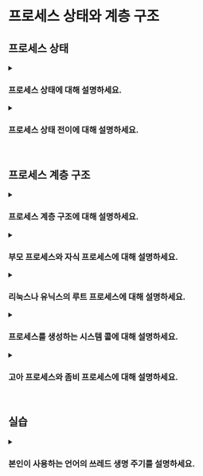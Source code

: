 # 프로세스 상태와 계층 구조

## 프로세스 상태

<details>
<summary><h3>프로세스 상태에 대해 설명하세요.</h3></summary>

- 운영체제는 여러 프로세스의 상태를 PCB에 기록하여 관리, 각 프로세스는 실행 중 다양한 상태로 전이됨
- 생성: 프로세스, PCB가 생성됐지만 아직 운영체제에 의해 완전히 관리되지는 않는 상태
- 준비: CPU를 할당받아 실행되기를 기다리고 있는 상태, 메모리 등의 자원은 이미 할당됨
- 실행: CPU를 할당받아 명령을 실행 중인 상태, 스케줄러에 의해 할당된 시간만큼만 실행 가능
- 대기: 입출력 작업이나 다른 이벤트가 완료되기를 기다리고 있는 상태
- 종료: 프로세스가 운영체제에 의해 종료된 상태, 프로세스의 모든 자원과 PCB가 메모리에서 제거됨

![image](https://github.com/user-attachments/assets/c3f5fe1c-8448-4853-9454-ca3b69a26673)
</details>

<details>
<summary><h3>프로세스 상태 전이에 대해 설명하세요.</h3></summary>

- 생성 -> 준비(admitted): 새로운 프로세스가 생성되면 준비 상태로 전이
- 준비 -> 실행(scheduler dispatch): 스케줄러에 의해 CPU가 할당되면 실행 상태로 전이
- 실행 -> 준비(interrupt): 할당된 시간이 종료되면 준비 상태로 전이
- 실행 -> 대기(I/O or event wait): 입출력 요청이나 특정 이벤트를 기다려야 하면 대기 상태로 전이
- 대기 -> 준비(I/O or event completion): 요청한 작업이 완료되면 준비 상태로 전이
- 실행 -> 종료(exit): 프로세스가 모든 작업을 완료하면 종료 상태로 전이
</details>

<br>

## 프로세스 계층 구조

<details>
<summary><h3>프로세스 계층 구조에 대해 설명하세요.</h3></summary>

- 운영체제는 프로세스를 계층적으로 관리
- 프로세스 계층 구조는 부모-자식 관계를 기반으로 하며, 트리 구조로 표현될 수 있음
</details>

<details>
<summary><h3>부모 프로세스와 자식 프로세스에 대해 설명하세요.</h3></summary>

- 프로세스는 실행 중 다른 프로세스를 생성할 수 있음
- 새 프로세스를 생성한 프로세르를 부모 프로세스, 부모 프로세스에 의해 생성된 프로세스를 자식 프로세스라고 부름
- 부모 프로세스와 자식 프로세스는 엄연히 다른 프로세스이므로 서로 다른 프로세스 식별자(PID)를 가짐
</details>

<details>
<summary><h3>리눅스나 유닉스의 루트 프로세스에 대해 설명하세요.</h3></summary>

- 루트 프로세스는 시스템의 부팅 과정에서 최초로 실행되는 프로세스이며 모든 프로세스의 부모임
- 루트 프로세스의 PID는 항상 1임
- 리눅스의 루트 프로세스는 `systemd`, 유닉스의 루트 프로세스는 `init`, macOS의 루트 프로세스는 `launchd`

<img width="1202" alt="스크린샷 2024-08-24 오후 7 40 15" src="https://github.com/user-attachments/assets/495a2345-a2e1-45e8-80f0-97a46a140a55">
</details>

<details>
<summary><h3>프로세스를 생성하는 시스템 콜에 대해 설명하세요.</h3></summary>

#### `fork`
- 현재 실행중인 프로세스의 복사본을 자식 프로세스로 생성
- 자식 프로세스는 부모 프로세스의 메모리, 파일 디스크립터, 환경 변수 등을 복사받음(PID는 다름)

> **파일 디스크립터**  
> 프로세스에서 파일과 같은 I/O 자원에 접근하기 위한 추상화된 참조 정수 식별자

#### `exec`
- 현재 프로세스의 메모리 공간을 새로운 프로그램으로 덮어쓰고, 새로운 프로램을 실행함
- `fork`로 만들어진 자식 프로세스는 `exec`을 통해 자신의 메모리 공간을 새로운 프로그램으로 덮어씀
- 일반적으로 `fork`와 `exec` 시스템 콜을 함께 사용해 자식 프로세스에서 새로운 프로그램을 실행함
- 만약 부모와 자식 프로세스에서 동일한 프로그램을 계속 실행하길 원하는 경우, 자식 프로세스에서 `exec`을 호출하지 않음
</details>

<details>
<summary><h3>고아 프로세스와 좀비 프로세스에 대해 설명하세요.</h3></summary>

#### 고아 프로세스
- 정의: 부모 프로세스가 종료되었지만 여전히 실행 중인 자식 프로세스
- 원인: 부모 프로세스가 자식 프로세스보다 먼저 종료되거나 비정상적으로 종료됐을때 발생
- 해결: 루트 프로세스가 고아 프로세스의 새로운 부모가 되어 관리함

#### 좀비 프로세스
- 정의: 자식 프로세스는 종료되었지만 부모 프로세스가 자식의 종료 상태를 수집 후 정리하지 않아 메모리를 계속 차지하고 있는 상태
- 원인: 부모 프로세스가 자식의 종료 상태를 수집하는 `wait` 시스템 콜을 호출하지 않은 경우 발생
- 해결: 부모 프로세스에서 `wait` 시스템 콜 호출
</details>

<br>

## 실습

<details>
<summary><h3>본인이 사용하는 언어의 쓰레드 생명 주기를 설명하세요.</h3></summary>

#### 스레드 생명 주기
- New: 스레드가 생성되었으나 시작되진 않은 상태
- Runnable: 스레드가 실행 중이거나 실행될 준비가 완료된 상태
- Blocked: 스레드가 동기화 락을 기다리는 상태
- Waiting: 스레드가 다른 스레드의 작업이 완료되길 무한정 기다리는 상태
- Timed Waiting: 스레드가 다른 스레드의 작업이 완료되길 일정 시간 동안 기다리는 상태
- Terminated: 스레드의 실행이 완료돼 종료된 상태

![image](https://github.com/user-attachments/assets/5634c746-2040-4cb8-9add-4678d8758571)

<br>

#### `join`

##### `join()`
- `join()`메서드를 호출한 부모 스레드는 자식 스레드가 `TERMINATED` 상태가 될 때까지 `WAITING` 상태임
- 자식 스레드가 `TERMINATED` 상태가 되면 부모 스레드는 다시 `RUNNABLE` 상태로 전환됨

```java
public class Join {
    public static void main(String[] args) {
        SumTask task1 = new SumTask(1, 50);
        SumTask task2 = new SumTask(51, 100);

        Thread thread1 = new Thread(task1);
        Thread thread2 = new Thread(task2);

        thread1.start();
        thread2.start();

        thread1.join();  // thread1 종료될 때까지 main 스레드 무한 대기
        thread2.join();  // thread2 종료될 때까지 main 스레드 무한 대기

        int totalSum = task1.result + task2.result;
        System.out.println("total sum: " + totalSum);
    }

    static class SumTask implements Runnable {
        int startValue;
        int endValue;
        int result = 0;

        public SumTask(int startValue, int endValue) {
            this.startValue = startValue;
            this.endValue = endValue;
        }

        @Override
        public void run() {
            int sum = 0;

            for (int i = startValue; i <= endValue; i++) {
                sum += i;
            }

            result = sum;
        }
    }
}
```

##### `join(ms)`
- `join(ms)` 메서드를 호출한 부모 스레드는 지정한 시간만큼 `TIMED_WAITING` 상태로 대기함
- 부모 스레드는 지정한 시간이 지나면 다시 `RUNNABLE` 상태로 전환됨
</details>
